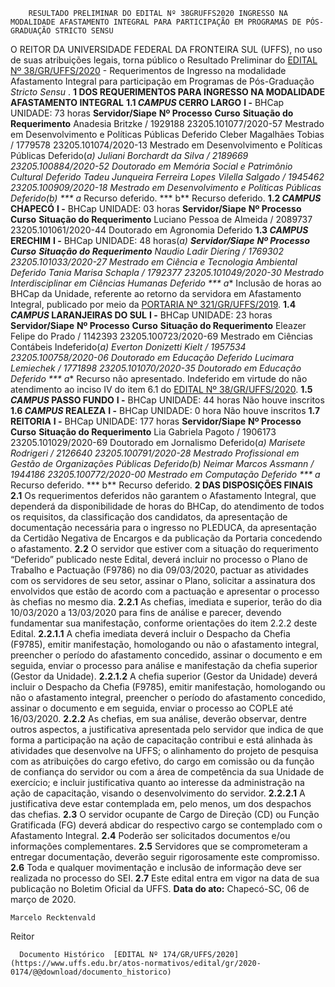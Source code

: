         RESULTADO PRELIMINAR DO EDITAL Nº 38GRUFFS2020 INGRESSO NA MODALIDADE AFASTAMENTO INTEGRAL PARA PARTICIPAÇÃO EM PROGRAMAS DE PÓS-GRADUAÇÃO STRICTO SENSU  

 O REITOR DA UNIVERSIDADE FEDERAL DA FRONTEIRA SUL (UFFS), no uso de suas atribuições legais, torna público o Resultado Preliminar do [EDITAL Nº 38/GR/UFFS/2020](https://www.uffs.edu.br/atos-normativos/edital/gr/2020-0038) - Requerimentos de Ingresso na modalidade Afastamento Integral para participação em Programas de Pós-Graduação *Stricto Sensu* .     **1 DOS REQUERIMENTOS PARA INGRESSO NA MODALIDADE AFASTAMENTO INTEGRAL**   **1.1 *CAMPUS*  CERRO LARGO**   **I -**  BHCap UNIDADE: 73 horas     **Servidor/Siape**     **Nº Processo**     **Curso**     **Situação do Requerimento**      Anadesia Britzke / 1929188   23205.101077/2020-57   Mestrado em Desenvolvimento e Políticas Públicas   Deferido     Cleber Magalhães Tobias / 1779578   23205.101074/2020-13   Mestrado em Desenvolvimento e Políticas Públicas   Deferido(*a)     Juliani Borchardt da Silva / 2189669   23205.100884/2020-52   Doutorado em Memória Social e Patrimônio Cultural   Deferido     Tadeu Junqueira Ferreira Lopes Vilella Salgado / 1945462   23205.100909/2020-18   Mestrado em Desenvolvimento e Políticas Públicas   Deferido(*b)     *** a**  Recurso deferido.  *** b** Recurso deferido.  **1.2 *CAMPUS*  CHAPECÓ**   **I -**  BHCap UNIDADE: 03 horas     **Servidor/Siape**     **Nº Processo**     **Curso**     **Situação do Requerimento**      Luciano Pessoa de Almeida / 2089737   23205.101061/2020-44   Doutorado em Agronomia   Deferido     **1.3 *CAMPUS*  ERECHIM**   **I -**  BHCap UNIDADE: 48 horas(*a)      **Servidor/Siape**     **Nº Processo**     **Curso**     **Situação do Requerimento**      Naudio Ladir Diering / 1769302   23205.101033/2020-27   Mestrado em Ciência e Tecnologia Ambiental   Deferido     Tania Marisa Schapla / 1792377   23205.101049/2020-30   Mestrado Interdisciplinar em Ciências Humanas   Deferido     *** a** Inclusão de horas ao BHCap da Unidade, referente ao retorno da servidora em Afastamento Integral, publicado por meio da [PORTARIA Nº 321/GR/UFFS/2019](https://www.uffs.edu.br/atos-normativos/portaria/gr/2019-0321).  **1.4 *CAMPUS*  LARANJEIRAS DO SUL**   **I -**  BHCap UNIDADE: 23 horas     **Servidor/Siape**     **Nº Processo**     **Curso**     **Situação do Requerimento**      Eleazer Felipe do Prado / 1142393   23205.100723/2020-69   Mestrado em Ciências Contábeis   Indeferido(*a)     Everton Donizetti Kielt / 1957534   23205.100758/2020-06   Doutorado em Educação   Deferido     Lucimara Lemiechek / 1771898   23205.101070/2020-35   Doutorado em Educação   Deferido     *** a**  Recurso não apresentado. Indeferido em virtude do não atendimento ao inciso IV do item 6.1 do [EDITAL Nº 38/GR/UFFS/2020](https://www.uffs.edu.br/atos-normativos/edital/gr/2020-0038).  **1.5 *CAMPUS*  PASSO FUNDO**   **I -**  BHCap UNIDADE: 44 horas Não houve inscritos  **1.6 *CAMPUS*  REALEZA**   **I -**  BHCap UNIDADE: 0 hora Não houve inscritos  **1.7 REITORIA**   **I -**  BHCap UNIDADE: 177 horas     **Servidor/Siape**     **Nº Processo**     **Curso**     **Situação do Requerimento**      Lia Gabriela Pagoto / 1906173   23205.101029/2020-69   Doutorado em Jornalismo   Deferido(*a)     Marisete Rodrigeri / 2126640   23205.100791/2020-28   Mestrado Profissional em Gestão de Organizações Públicas   Deferido(*b)     Neimar Marcos Assmann / 1944186   23205.100772/2020-00   Mestrado em Computação   Deferido     *** a**  Recurso deferido.  *** b**  Recurso deferido.     **2 DAS DISPOSIÇÕES FINAIS**   **2.1**  Os requerimentos deferidos não garantem o Afastamento Integral, que dependerá da disponibilidade de horas do BHCap, do atendimento de todos os requisitos, da classificação dos candidatos, da apresentação de documentação necessária para o ingresso no PLEDUCA, da apresentação da Certidão Negativa de Encargos e da publicação da Portaria concedendo o afastamento.  **2.2**  O servidor que estiver com a situação do requerimento “Deferido” publicado neste Edital, deverá incluir no processo o Plano de Trabalho e Pactuação (F9786) no dia 09/03/2020, pactuar as atividades com os servidores de seu setor, assinar o Plano, solicitar a assinatura dos envolvidos que estão de acordo com a pactuação e apresentar o processo às chefias no mesmo dia.  **2.2.1**  As chefias, imediata e superior, terão do dia 10/03/2020 a 13/03/2020 para fins de análise e parecer, devendo fundamentar sua manifestação, conforme orientações do item 2.2.2 deste Edital.  **2.2.1.1**  A chefia imediata deverá incluir o Despacho da Chefia (F9785), emitir manifestação, homologando ou não o afastamento integral, preencher o período do afastamento concedido, assinar o documento e em seguida, enviar o processo para análise e manifestação da chefia superior (Gestor da Unidade).  **2.2.1.2**  A chefia superior (Gestor da Unidade) deverá incluir o Despacho da Chefia (F9785), emitir manifestação, homologando ou não o afastamento integral, preencher o período do afastamento concedido, assinar o documento e em seguida, enviar o processo ao COPLE até 16/03/2020.  **2.2.2**  As chefias, em sua análise, deverão observar, dentre outros aspectos, a justificativa apresentada pelo servidor que indica de que forma a participação na ação de capacitação contribui e está alinhada às atividades que desenvolve na UFFS; o alinhamento do projeto de pesquisa com as atribuições do cargo efetivo, do cargo em comissão ou da função de confiança do servidor ou com a área de competência da sua Unidade de exercício; e incluir justificativa quanto ao interesse da administração na ação de capacitação, visando o desenvolvimento do servidor.  **2.2.2.1**  A justificativa deve estar contemplada em, pelo menos, um dos despachos das chefias.  **2.3**  O servidor ocupante de Cargo de Direção (CD) ou Função Gratificada (FG) deverá abdicar do respectivo cargo se contemplado com o Afastamento Integral.  **2.4**  Poderão ser solicitados documentos e/ou informações complementares.  **2.5**  Servidores que se comprometeram a entregar documentação, deverão seguir rigorosamente este compromisso.  **2.6**  Toda e qualquer movimentação e inclusão de informação deve ser realizada no processo do SEI.  **2.7**  Este edital entra em vigor na data de sua publicação no Boletim Oficial da UFFS.        **Data do ato:** Chapecó-SC, 06 de março de 2020.   
 

    Marcelo Recktenvald   
 Reitor 

      Documento Histórico  [EDITAL Nº 174/GR/UFFS/2020](https://www.uffs.edu.br/atos-normativos/edital/gr/2020-0174/@@download/documento_historico)     
      